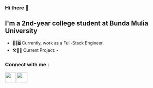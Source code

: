 ### Hi there 👋

## I'm a 2nd-year college student at Bunda Mulia University
- 👦🏻🖥️ Currently, work as a Full-Stack Engineer.
- 🛠👨‍💻 Current Project: -

### Connect with me : 
[<img align=left src="https://img.icons8.com/fluent/2x/instagram-new.png" width=35px/>][instagram]
[<img src="https://img.icons8.com/fluency/48/000000/linkedin.png" width=35px/>][linkedin]
<br />

[instagram]: https://www.instagram.com/kitbertlau
[linkedin]: https://kitzdev.com/linkedin
